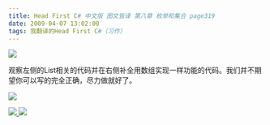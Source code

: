 ```yaml
---
title: Head First C# 中文版 图文皆译 第八章 枚举和集合 page319
date: 2009-04-07 13:02:00
tags: 我翻译的Head First C#（习作）
---
```

![](https://p-blog.csdn.net/images/p_blog_csdn_net/cuipengfei1/EntryImages/20090407/2009-04-07_12-53-48.jpg)

观察左侧的List相关的代码并在右侧补全用数组实现一样功能的代码。我们并不期望你可以写的完全正确，尽力做就好了。

![](https://p-blog.csdn.net/images/p_blog_csdn_net/cuipengfei1/EntryImages/20090407/2009-04-07_12-57-32.jpg)



[ ![](https://profile.csdnimg.cn/5/2/5/3_cuipengfei1)
![](https://g.csdnimg.cn/static/user-reg-year/1x/11.png)
](https://blog.csdn.net/cuipengfei1)





